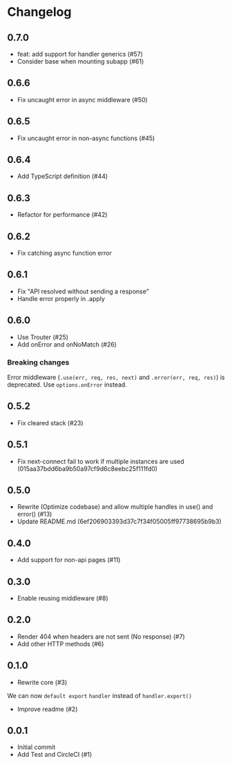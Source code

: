 # Changelog

## 0.7.0

- feat: add support for handler generics (#57)
- Consider base when mounting subapp (#61)

## 0.6.6

- Fix uncaught error in async middleware (#50)

## 0.6.5

- Fix uncaught error in non-async functions (#45)

## 0.6.4

- Add TypeScript definition (#44)

## 0.6.3

- Refactor for performance (#42)

## 0.6.2

- Fix catching async function error

## 0.6.1

- Fix "API resolved without sending a response"
- Handle error properly in .apply

## 0.6.0

- Use Trouter (#25)
- Add onError and onNoMatch (#26)

### Breaking changes

Error middleware (`.use(err, req, res, next)` and `.error(err, req, res)`) is deprecated. Use `options.onError` instead.

## 0.5.2

- Fix cleared stack (#23)

## 0.5.1

- Fix next-connect fail to work if multiple instances are used (015aa37bdd6ba9b50a97cf9d6c8eebc25f111fd0)

## 0.5.0

- Rewrite (Optimize codebase) and allow multiple handles in use() and error() (#13)
- Update README.md (6ef206903393d37c7f34f05005ff97738695b9b3)

## 0.4.0

- Add support for non-api pages (#11)

## 0.3.0

- Enable reusing middleware (#8)

## 0.2.0

- Render 404 when headers are not sent (No response) (#7)
- Add other HTTP methods (#6)

## 0.1.0

- Rewrite core (#3)

We can now `default export` `handler` instead of `handler.export()`

- Improve readme (#2)

## 0.0.1

- Initial commit
- Add Test and CircleCI (#1)
